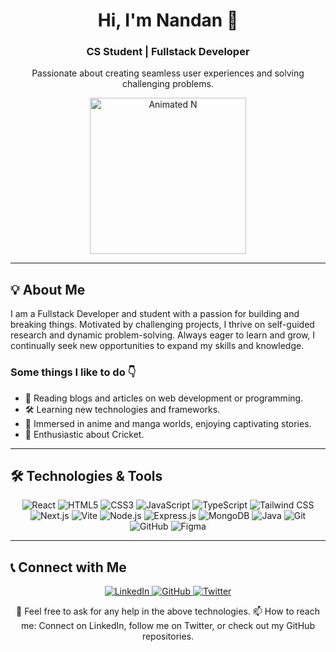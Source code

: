 <h1 align="center">Hi, I'm Nandan 👋</h1>
<h3 align="center">CS Student | Fullstack Developer</h3>

<p align="center">
  Passionate about creating seamless user experiences and solving challenging problems.
</p>

<p align="center">
  <img src="https://64.media.tumblr.com/25c9ddff38db5ac56a17ed690200c0eb/tumblr_mrh9yeFGlQ1sdeenco1_640.gif" alt="Animated N" width="250" />
</p>

---

<h2>💡 About Me</h2>
<p>
  I am a Fullstack Developer and student with a passion for building and breaking things. Motivated by challenging projects, I thrive on self-guided research and dynamic problem-solving. Always eager to learn and grow, I continually seek new opportunities to expand my skills and knowledge.
</p>

<h3>Some things I like to do 👇</h3>
<ul>
  <li>📖 Reading blogs and articles on web development or programming.</li>
  <li>🛠️ Learning new technologies and frameworks.</li>
  <li>🎥 Immersed in anime and manga worlds, enjoying captivating stories.</li>
  <li>🏏 Enthusiastic about Cricket.</li>
</ul>

---

<h2>🛠️ Technologies & Tools</h2>
<p align="center">
  <img src="https://img.shields.io/badge/React-61DAFB?style=for-the-badge&logo=react&logoColor=white" alt="React" />
  <img src="https://img.shields.io/badge/HTML5-E34F26?style=for-the-badge&logo=html5&logoColor=white" alt="HTML5" />
  <img src="https://img.shields.io/badge/CSS3-1572B6?style=for-the-badge&logo=css3&logoColor=white" alt="CSS3" />
  <img src="https://img.shields.io/badge/JavaScript-F7DF1E?style=for-the-badge&logo=javascript&logoColor=black" alt="JavaScript" />
  <img src="https://img.shields.io/badge/TypeScript-3178C6?style=for-the-badge&logo=typescript&logoColor=white" alt="TypeScript" />
  <img src="https://img.shields.io/badge/Tailwind_CSS-06B6D4?style=for-the-badge&logo=tailwindcss&logoColor=white" alt="Tailwind CSS" />
  <img src="https://img.shields.io/badge/Next.js-000000?style=for-the-badge&logo=nextdotjs&logoColor=white" alt="Next.js" />
  <img src="https://img.shields.io/badge/Vite-646CFF?style=for-the-badge&logo=vite&logoColor=white" alt="Vite" />
  <img src="https://img.shields.io/badge/Node.js-339933?style=for-the-badge&logo=nodedotjs&logoColor=white" alt="Node.js" />
  <img src="https://img.shields.io/badge/Express.js-000000?style=for-the-badge&logo=express&logoColor=white" alt="Express.js" />
  <img src="https://img.shields.io/badge/MongoDB-47A248?style=for-the-badge&logo=mongodb&logoColor=white" alt="MongoDB" />
  <img src="https://img.shields.io/badge/Java-007396?style=for-the-badge&logo=java&logoColor=white" alt="Java" />
  <img src="https://img.shields.io/badge/Git-F05032?style=for-the-badge&logo=git&logoColor=white" alt="Git" />
  <img src="https://img.shields.io/badge/GitHub-181717?style=for-the-badge&logo=github&logoColor=white" alt="GitHub" />
  <img src="https://img.shields.io/badge/Figma-F24E1E?style=for-the-badge&logo=figma&logoColor=white" alt="Figma" />
</p>

---

<h2>📞 Connect with Me</h2>
<p align="center">
  <a href="https://www.linkedin.com/in/nandanone/" target="_blank">
    <img src="https://img.shields.io/badge/LinkedIn-0077B5?style=for-the-badge&logo=linkedin&logoColor=white" alt="LinkedIn" />
  </a>
  <a href="https://github.com/nandangitdesk" target="_blank">
    <img src="https://img.shields.io/badge/GitHub-181717?style=for-the-badge&logo=github&logoColor=white" alt="GitHub" />
  </a>
  <a href="https://x.com/Nandan_one30" target="_blank">
    <img src="https://img.shields.io/badge/Twitter-1DA1F2?style=for-the-badge&logo=twitter&logoColor=white" alt="Twitter" />
  </a>
</p>

<p align="center">
  💬 Feel free to ask for any help in the above technologies.  
  📫 How to reach me: Connect on LinkedIn, follow me on Twitter, or check out my GitHub repositories.
</p>
